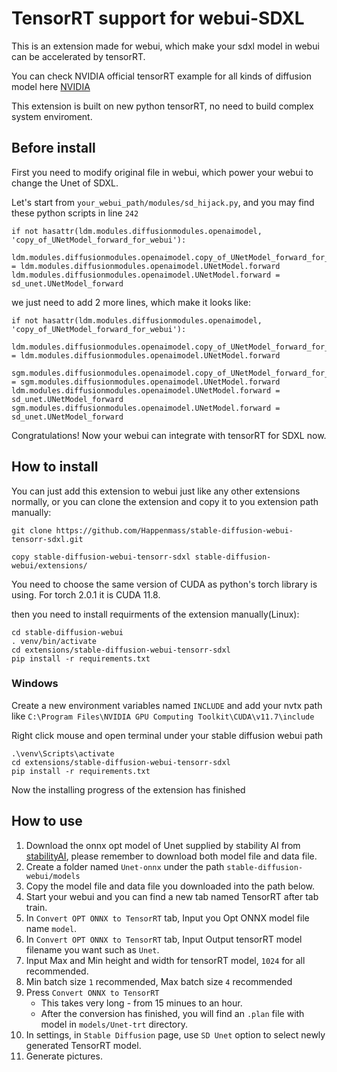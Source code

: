 # TensorRT support for webui-SDXL

This is an extension made for webui, which make your sdxl model in webui can be accelerated by tensorRT.

You can check NVIDIA official tensorRT example for all kinds of diffusion model here [NVIDIA](https://github.com/rajeevsrao/TensorRT/blob/release/8.6/demo/Diffusion/README.md)

This extension is built on new python tensorRT, no need to build complex system enviroment.
## Before install
First you need to modify original file in webui, which power your webui to change the Unet of SDXL.

Let's start from `your_webui_path/modules/sd_hijack.py`, and you may find these python scripts in line `242`
````
if not hasattr(ldm.modules.diffusionmodules.openaimodel, 'copy_of_UNetModel_forward_for_webui'):
    ldm.modules.diffusionmodules.openaimodel.copy_of_UNetModel_forward_for_webui = ldm.modules.diffusionmodules.openaimodel.UNetModel.forward
ldm.modules.diffusionmodules.openaimodel.UNetModel.forward = sd_unet.UNetModel_forward
````

we just need to add 2 more lines, which make it looks like:
````
if not hasattr(ldm.modules.diffusionmodules.openaimodel, 'copy_of_UNetModel_forward_for_webui'):
   ldm.modules.diffusionmodules.openaimodel.copy_of_UNetModel_forward_for_webui = ldm.modules.diffusionmodules.openaimodel.UNetModel.forward
   sgm.modules.diffusionmodules.openaimodel.copy_of_UNetModel_forward_for_webui = sgm.modules.diffusionmodules.openaimodel.UNetModel.forward
ldm.modules.diffusionmodules.openaimodel.UNetModel.forward = sd_unet.UNetModel_forward
sgm.modules.diffusionmodules.openaimodel.UNetModel.forward = sd_unet.UNetModel_forward
````

Congratulations! Now your webui can integrate with tensorRT for SDXL now.

## How to install

You can just add this extension to webui just like any other extensions normally, or you can clone the extension and copy it to you extension path manually:
````
git clone https://github.com/Happenmass/stable-diffusion-webui-tensorr-sdxl.git

copy stable-diffusion-webui-tensorr-sdxl stable-diffusion-webui/extensions/
````

You need to choose the same version of CUDA as python's torch library is using. For torch 2.0.1 it is CUDA 11.8.

then you need to install requirments of the extension manually(Linux):
````
cd stable-diffusion-webui
. venv/bin/activate
cd extensions/stable-diffusion-webui-tensorr-sdxl
pip install -r requirements.txt
````
### Windows
Create a new environment variables named `INCLUDE` and add your nvtx path like `C:\Program Files\NVIDIA GPU Computing Toolkit\CUDA\v11.7\include`

Right click mouse and open terminal under your stable diffusion webui path
````
.\venv\Scripts\activate
cd extensions/stable-diffusion-webui-tensorr-sdxl
pip install -r requirements.txt
````
Now the installing progress of the extension has finished

## How to use
1. Download the onnx opt model of Unet supplied by stability AI from [stabilityAI](https://huggingface.co/stabilityai/stable-diffusion-xl-1.0-tensorrt/tree/main/sdxl-1.0-base/unetxl.opt), please remember to download both model file and data file.
2. Create a folder named `Unet-onnx` under the path `stable-diffusion-webui/models`
3. Copy the model file and data file you downloaded into the path below.
4. Start your webui and you can find a new tab named TensorRT after tab train.
5. In `Convert OPT ONNX to TensorRT` tab, Input you Opt ONNX model file name `model`.
6. In `Convert OPT ONNX to TensorRT` tab, Input Output tensorRT model filename you want such as `Unet`.
7. Input Max and Min height and width for tensorRT model, `1024` for all recommended.
8. Min batch size `1` recommended, Max batch size `4` recommended
9. Press `Convert ONNX to TensorRT`
   * This takes very long - from 15 minues to an hour.
   * After the conversion has finished, you will find an `.plan` file with model in `models/Unet-trt` directory.
10. In settings, in `Stable Diffusion` page, use `SD Unet` option to select newly generated TensorRT model.
11. Generate pictures.
